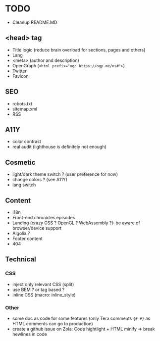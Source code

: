 # TODO

- Cleanup README.MD

## \<head> tag

- Title logic (reduce brain overload for sections, pages and others)
- Lang
- \<meta> (author and description)
- OpenGraph (`<html prefix="og: https://ogp.me/ns#">`)
- Twitter
- Favicon

## SEO

- robots.txt
- sitemap.xml
- RSS

## A11Y

- color contrast
- real audit (lighthouse is definitely not enough)

## Cosmetic

- light/dark theme switch ? (user preference for now)
- change colors ? (see A11Y)
- lang switch

## Content

- i18n
- Front-end chronicles episodes
- Landing (crazy CSS ? OpenGL ? WebAssembly ?): be aware of browser/device support
- Algolia ?
- Footer content
- 404

## Technical

### CSS

- inject only relevant CSS (split)
- use BEM ? or tag based ?
- inline CSS (macro: inline_style)

### Other

- some doc as code for some features (only Tera comments `{# #}` as HTML comments can go to production)
- create a github issue on Zola: Code hightlight + HTML minify => break newlines in code
